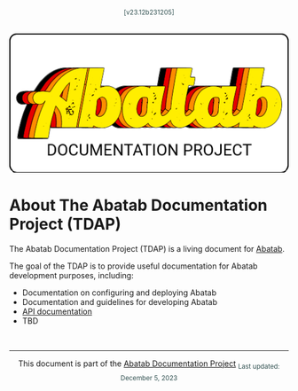 <div align="center">
	<sub style="color:DarkSlateGrey;">
			[v23.12b231205]
	</sub>
	<br>
	<br>

![](.github/resources/images/logos/abatab-documentation-project-logo.png)

</div>

# About The Abatab Documentation Project (TDAP)

The Abatab Documentation Project (TDAP) is a living document for [Abatab](https://github.com/spectrum-health-systems/Abatab).

The goal of the TDAP is to provide useful documentation for Abatab development purposes, including:

- Documentation on configuring and deploying Abatab
- Documentation and guidelines for developing Abatab
- [API documentation](https://spectrum-health-systems.github.io/Abatab/)
- TBD

<br>

***

<div align="center">

This document is part of the
[Abatab Documentation Project](/README.md)
<sub style="color:DarkSlateGrey;">
		Last updated: December 5, 2023
</sub>
</div>
